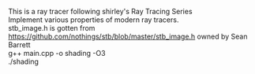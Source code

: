 This is a ray tracer following shirley's Ray Tracing Series  
Implement various properties of modern ray tracers.  
stb_image.h is gotten from https://github.com/nothings/stb/blob/master/stb_image.h owned by Sean Barrett  
g++ main.cpp -o shading -O3  
./shading
